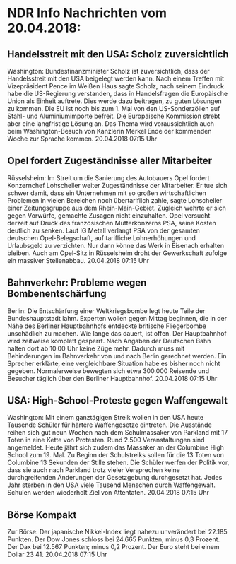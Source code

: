 # NDR Info Nachrichten vom 20.04.2018:


## Handelsstreit mit den USA: Scholz zuversichtlich
Washington: Bundesfinanzminister Scholz ist zuversichtlich, dass der Handelsstreit mit den USA beigelegt werden kann. Nach einem Treffen mit Vizepräsident Pence im Weißen Haus sagte Scholz, nach seinem Eindruck habe die US-Regierung verstanden, dass in Handelsfragen die Europäische Union als Einheit auftrete. Dies werde dazu beitragen, zu guten Lösungen zu kommen. Die EU ist noch bis zum 1. Mai von den US-Sonderzöllen auf Stahl- und Aluminiumimporte befreit. Die Europäische Kommission strebt aber eine langfristige Lösung an. Das Thema wird voraussichtlich auch beim Washington-Besuch von Kanzlerin Merkel Ende der kommenden Woche zur Sprache kommen. 20.04.2018 07:15 Uhr 

## Opel fordert Zugeständnisse aller Mitarbeiter
Rüsselsheim: Im Streit um die Sanierung des Autobauers Opel fordert Konzernchef Lohscheller weiter Zugeständnisse der Mitarbeiter. Er tue sich schwer damit, dass ein Unternehmen mit so großen wirtschaftlichen Problemen in vielen Bereichen noch übertariflich zahle, sagte Lohscheller einer Zeitungsgruppe aus dem Rhein-Main-Gebiet. Zugleich wehrte er sich gegen Vorwürfe, gemachte Zusagen nicht einzuhalten. Opel versucht derzeit auf Druck des französischen Mutterkonzerns PSA, seine Kosten deutlich zu senken. Laut IG Metall verlangt PSA von der gesamten deutschen Opel-Belegschaft, auf tarifliche Lohnerhöhungen und Urlaubsgeld zu verzichten. Nur dann könne das Werk in Eisenach erhalten bleiben. Auch am Opel-Sitz in Rüsselsheim droht der Gewerkschaft zufolge ein massiver Stellenabbau. 20.04.2018 07:15 Uhr 

## Bahnverkehr: Probleme wegen Bombenentschärfung
Berlin: Die Entschärfung einer Weltkriegsbombe legt heute Teile der Bundeshauptstadt lahm. Experten wollen gegen Mittag beginnen, die in der Nähe des Berliner Hauptbahnhofs entdeckte britische Fliegerbombe unschädlich zu machen. Wie lange das dauert, ist offen. Der Hauptbahnhof wird zeitweise komplett gesperrt. Nach Angaben der Deutschen Bahn halten dort ab 10.00 Uhr keine Züge mehr. Dadurch muss mit Behinderungen im Bahnverkehr von und nach Berlin gerechnet werden. Ein Sprecher erklärte, eine vergleichbare Situation habe es bisher noch nicht gegeben. Normalerweise bewegten sich etwa 300.000 Reisende und Besucher täglich über den Berliner Hauptbahnhof. 20.04.2018 07:15 Uhr 

## USA: High-School-Proteste gegen Waffengewalt
Washington: Mit einem ganztägigen Streik wollen in den USA heute Tausende Schüler für härtere Waffengesetze eintreten. Die Ausstände reihen sich gut neun Wochen nach dem Schulmassaker von Parkland mit 17 Toten in eine Kette von Protesten. Rund 2.500 Veranstaltungen sind angemeldet. Heute jährt sich zudem das Massaker an der Columbine High School zum 19. Mal. Zu Beginn der Schulstreiks sollen für die 13 Toten von Columbine 13 Sekunden der Stille stehen. Die Schüler werfen der Politik vor, dass sie auch nach Parkland trotz vieler Versprechen keine durchgreifenden Änderungen der Gesetzgebung durchgesetzt hat. Jedes Jahr sterben in den USA viele Tausend Menschen durch Waffengewalt. Schulen werden wiederholt Ziel von Attentaten. 20.04.2018 07:15 Uhr 

## Börse Kompakt
Zur Börse: Der japanische Nikkei-Index liegt nahezu unverändert bei 22.185 Punkten. Der Dow Jones schloss bei 24.665 Punkten; minus 0,3 Prozent. Der Dax bei 12.567 Punkten; minus 0,2 Prozent. Der Euro steht bei einem Dollar 23 41. 20.04.2018 07:15 Uhr 
